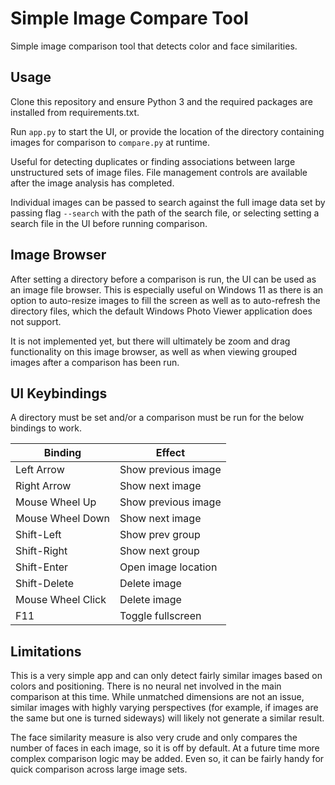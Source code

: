 
# Simple Image Compare Tool

Simple image comparison tool that detects color and face similarities.

## Usage

Clone this repository and ensure Python 3 and the required packages are installed from requirements.txt.

Run `app.py` to start the UI, or provide the location of the directory containing images for comparison to `compare.py` at runtime.

Useful for detecting duplicates or finding associations between large unstructured sets of image files. File management controls are available after the image analysis has completed.

Individual images can be passed to search against the full image data set by passing flag `--search` with the path of the search file, or selecting setting a search file in the UI before running comparison.

## Image Browser

After setting a directory before a comparison is run, the UI can be used as an image file browser. This is especially useful on Windows 11 as there is an option to auto-resize images to fill the screen as well as to auto-refresh the directory files, which the default Windows Photo Viewer application does not support.

It is not implemented yet, but there will ultimately be zoom and drag functionality on this image browser, as well as when viewing grouped images after a comparison has been run.

## UI Keybindings

A directory must be set and/or a comparison must be run for the below bindings to work.

| Binding          | Effect               |
|------------------|----------------------|
| Left Arrow       | Show previous image  |
| Right Arrow      | Show next image      |
| Mouse Wheel Up   | Show previous image  |
| Mouse Wheel Down | Show next image      |
| Shift-Left       | Show prev group      |
| Shift-Right      | Show next group      |
| Shift-Enter      | Open image location  |
| Shift-Delete     | Delete image         |
| Mouse Wheel Click| Delete image         |
| F11              | Toggle fullscreen    |

## Limitations

This is a very simple app and can only detect fairly similar images based on colors and positioning. There is no neural net involved in the main comparison at this time. While unmatched dimensions are not an issue, similar images with highly varying perspectives (for example, if images are the same but one is turned sideways) will likely not generate a similar result.

The face similarity measure is also very crude and only compares the number of faces in each image, so it is off by default. At a future time more complex comparison logic may be added. Even so, it can be fairly handy for quick comparison across large image sets.

